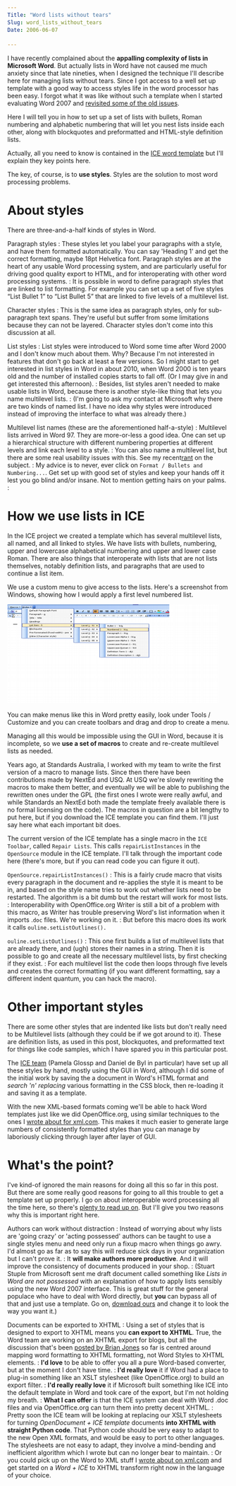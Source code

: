 ```yaml
---
Title: "Word lists without tears"
Slug: word_lists_without_tears
Date: 2006-06-07

---
```

<div>

I have recently complained about the **appalling complexity of lists in
Microsoft Word**. But actually lists in Word have not caused me much
anxiety since that late nineties, when I designed the technique I'll
describe here for managing lists without tears. Since I got access to a
well set up template with a good way to access styles life in the word
processor has been easy. I forgot what it was like without such a
template when I started evaluating Word 2007 and [revisited some of the
old
issues](http://ptsefton.com/blog/2006/05/29/lists_in_office_2007._not_pretty.).

Here I will tell you in how to set up a set of lists with bullets, Roman
numbering and alphabetic numbering that will let you nest lists inside
each other, along with blockquotes and preformatted and HTML-style
definition lists.

Actually, all you need to know is contained in the [ICE word
template](http://ice.usq.edu.au/instructions/downloads.htm) but I'll
explain they key points here.

The key, of course, is to **use styles**. Styles are the solution to
most word processing problems.

# <span id="id802372"></span>About styles

There are three-and-a-half kinds of styles in Word.

Paragraph styles
:   These styles let you label your paragraphs with a style, and have
    them formatted automatically. You can say 'Heading 1' and get the
    correct formatting, maybe 18pt Helvetica font. Paragraph styles are
    at the heart of any usable Word processing system, and are
    particularly useful for driving good quality export to HTML, and for
    interoperating with other word processing systems.
:   It is possible in word to define paragraph styles that are linked to
    list formatting. For example you can set up a set of five styles
    “List Bullet 1” to “List Bullet 5” that are linked to five levels of
    a multilevel list.

Character styles
:   This is the same idea as paragraph styles, only for sub-paragraph
    text spans. They're useful but suffer from some limitations because
    they can not be layered. Character styles don't come into this
    discussion at all.

List styles
:   List styles were introduced to Word some time after Word 2000 and I
    don't know much about them. Why? Because I'm not interested in
    features that don't go back at least a few versions. So I might
    start to get interested in list styles in Word in about 2010, when
    Word 2000 is ten years old and the number of installed copies starts
    to fall off. (Or I may give in and get interested this afternoon).
:   Besides, list styles aren't needed to make usable lists in Word,
    because there is another style-like thing that lets you name
    multilevel lists.
:   (I'm going to ask my contact at Microsoft why there are two kinds of
    named list. I have no idea why styles were introduced instead of
    improving the interface to what was already there.)

Multilevel list names (these are the aforementioned half-a-style)
:   Multilevel lists arrived in Word 97. They are more-or-less a good
    idea. One can set up a hierarchical structure with different
    numbering properties at different levels and link each level to a
    style.
:   You can also name a multilevel list, but there are some real
    usability issues with this. See my
    recent[rant](http://ptsefton.com/blog/2006/05/11/a_word_plugin_for_opendocument%3F_maybe.)
    on the subject.
:   My advice is to never, ever click on
    `Format / Bullets and Numbering...`. Get set up with good set of
    styles and keep your hands off it lest you go blind and/or insane.
    Not to mention getting hairs on your palms.
:   

# <span id="id801378"></span>How we use lists in ICE

In the ICE project we created a template which has several multilevel
lists, all named, and all linked to styles. We have lists with bullets,
numbering, upper and lowercase alphabetical numbering and upper and
lower case Roman. There are also things that interoperate with lists
that are not lists themselves, notably definition lists, and paragraphs
that are used to continue a list item.

We use a custom menu to give access to the lists. Here's a screenshot
from Windows, showing how I would apply a first level numbered list.

<span
id="graphics1"></span>![graphics1](/blog/2006/06/07/word_lists_without_tears/1.png)

You can make menus like this in Word pretty easily, look under Tools /
Customize and you can create toolbars and drag and drop to create a
menu.

Managing all this would be impossible using the GUI in Word, because it
is incomplete, so we **use a set of macros** to create and re-create
multilevel lists as needed.

Years ago, at Standards Australia, I worked with my team to write the
first version of a macro to manage lists. Since then there have been
contributions made by NextEd and USQ. At USQ we're slowly rewriting the
macros to make them better, and eventually we will be able to publishing
the rewritten ones under the GPL (the first ones I wrote were really
awful, and while Standards an NextEd both made the template freely
available there is no formal licensing on the code). The macros in
question are a bit lengthy to put here, but if you download the ICE
template you can find them. I'll just say here what each important bit
does.

The current version of the ICE template has a single macro in the
`ICE Toolbar`, called `Repair Lists`. This calls `repairListInstances`
in the `OpenSource` module in the ICE template. I'll talk through the
important code here (there's more, but if you can read code you can
figure it out).

`OpenSource.repairListInstances()`
:   This is a fairly crude macro that visits every paragraph in the
    document and re-applies the style it is meant to be in, and based on
    the style name tries to work out whether lists need to be restarted.
    The algorithm is a bit dumb but the restart will work for most
    lists.
:   Interoperability with OpenOffice.org Writer is still a bit of a
    problem with this macro, as Writer has trouble preserving Word's
    list information when it imports .`doc` files. We're working on it.
:   But before this macro does its work it calls
    `ouline.setListOutlines().`

`ouline.setListOutlines()`
:   This one first builds a list of multilevel lists that are already
    there, and (ugh) stores their names in a string. Then it is possible
    to go and create all the necessary multilevel lists, by first
    checking if they exist.
:   For each multilevel list the code then loops through five levels and
    creates the correct formatting (if you want different formatting,
    say a different indent quantum, you can hack the macro).

# <span id="id803464"></span>Other important styles

There are some other styles that are indented like lists but don't
really need to be Multilevel lists (although they could be if we got
around to it). These are definition lists, as used in this post,
blockquotes, and preformatted text for things like code samples, which I
have spared you in this particular post.

The [ICE team](http://ice.usq.edu.au/) (Pamela Glossp and Daniel de Byl
in particular) have set up all these styles by hand, mostly using the
GUI in Word, although I did some of the initial work by saving the a
document in Word's HTML format and *search 'n' replacing* various
formatting in the CSS block, then re-loading it and saving it as a
template.

With the new XML-based formats coming we'll be able to hack Word
templates just like we did OpenOffice.org, using similar techniques to
the ones I [wrote about for
xml.com](http://www.xml.com/pub/a/2005/01/26/hacking-ooo.html). This
makes it much easier to generate large numbers of consistently formatted
styles than you can manage by laboriously clicking through layer after
layer of GUI.

# <span id="id803529"></span>What's the point?

I've kind-of ignored the main reasons for doing all this so far in this
post. But there are some really good reasons for going to all this
trouble to get a template set up properly. I go on about interoperable
word processing all the time here, so there's [plenty to read up
on](http://del.icio.us/ptsefton/ptsefton+wpinterop). But I'll give you
two reasons why this is important right here.

Authors can work without distraction
:   Instead of worrying about why lists are 'going crazy' or 'acting
    possessed' authors can be taught to use a single styles menu and
    need only run a fixup macro when things go awry. I'd almost go as
    far as to say this will reduce sick days in your organization but I
    can't prove it.
:   It **will make authors more productive**. And it will improve the
    consistency of documents produced in your shop.
:   (Stuart Stuple from Microsoft sent me draft document called
    something like *Lists in Word are not possessed* with an explanation
    of how to apply lists sensibly using the new Word 2007 interface.
    This is great stuff for the general populace who have to deal with
    Word directly, but **you** can bypass all of that and just use a
    template. Go on, [download
    ours](http://ice.usq.edu.au/instructions/downloads.htm) and change
    it to look the way you want it.)

Documents can be exported to XHTML
:   Using a set of styles that is designed to export to XHTML means you
    **can export to XHTML**. True, the Word team are working on an XHTML
    export for blogs, but all the discussion that's been [posted by
    Brian Jones](http://blogs.msdn.com/brian_jones/) so far is centred
    around mapping word formatting to XHTML formatting, not Word Styles
    to XHTML elements.
:   **I'd love** to be able to offer you all a pure Word-based
    converter, but at the moment I don't have time.
:   **I'd really love** it if Word had a place to plug-in something like
    an XSLT stylesheet (like OpenOffice.org) to build an export filter.
:   **I'd really really love** it if Microsoft built something like ICE
    into the default template in Word and took care of the export, but
    I'm not holding my breath.
:   **What I can offer** is that the ICE system can deal with Word .doc
    files and via OpenOffice.org can turn them into pretty decent XHTML.
:   Pretty soon the ICE team will be looking at replacing our XSLT
    stylesheets for turning *OpenDocument + ICE template* documents
    **into XHTML with straight Python code**. That Python code should be
    very easy to adapt to the new Open XML formats, and would be easy to
    port to other languages. The stylesheets are not easy to adapt, they
    involve a mind-bending and inefficient algorithm which I wrote but
    can no longer bear to maintain.
:   Or you could pick up on the Word to XML stuff I [wrote about on
    xml.com](http://www.xml.com/pub/a/2004/12/08/word-to-xml.html) and
    get started on a *Word + ICE* to XHTML transform right now in the
    language of your choice.

</div>
